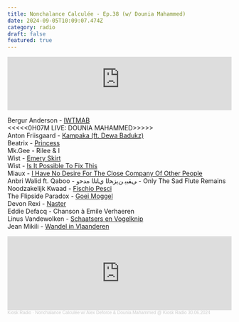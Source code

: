 ```yaml
---
title: Nonchalance Calculée - Ep.38 (w/ Dounia Mahammed)
date: 2024-09-05T10:09:07.474Z
category: radio
draft: false
featured: true
---
```

<iframe width="100%" height="120" src="https://player-widget.mixcloud.com/widget/iframe/?hide_cover=1&light=1&feed=%2FKioskRadio%2Fnonchalance-calcul%25C3%25A9e-w-alex-deforce-dounia-mahammed-kiosk-radio-30062024%2F" frameborder="0" ></iframe>

B﻿ergur Anderson - [IWTMAB](https://futuraresistenza.bandcamp.com/album/unisong)\
<<<<<0H07M LIVE: DOUNIA MAHAMMED>>>>> \
A﻿nton Friisgaard - [Kampaka (ft. Dewa Badukz)](https://stroomtv.bandcamp.com/album/teratai-kande)\
B﻿eatrix - [Princess](https://kontakt.bandcamp.com/album/beatrix)\
M﻿k.Gee - Rilee & I\
W﻿ist - [Emery Skirt](https://stroomtv.bandcamp.com/album/eleventh-hour)\
W﻿ist - [Is It Possible To Fix This](https://stroomtv.bandcamp.com/album/eleventh-hour)\
M﻿iaux - [I Have No Desire For The Close Company Of Other People](https://miaux.bandcamp.com/album/never-coming-back)\
A﻿nbri Walid ft. Qaboo - ﻰﻘﺒﻳ ﻦﻳﺰﺤﻟﺍ يﺎﻨﻟﺍ هﺪﺣﻭ - Only The Sad Flute Remains\
N﻿oodzakelijk Kwaad - [Fischio Pesci](https://rotkat.bandcamp.com/album/morsen-met-mensen-deel-1)\
T﻿he Flipside Paradox - [Goei Moggel](https://zesdekolonne.bandcamp.com/album/vol-1)\
D﻿evon Rexi - [Naster](https://devonrexiband.bandcamp.com/track/naster)\
E﻿ddie Defacq - Chanson à Emile Verhaeren\
L﻿inus Vandewolken - [Schaatsers en Vogelknip](https://morctapes.bandcamp.com/album/oude-geuze-uit-niemandaal)\
J﻿ean Mikili - [Wandel in Vlaanderen](https://jeanmikili.bandcamp.com/album/un-homme-blanc)

<iframe width="100%" height="166" scrolling="no" frameborder="no" allow="autoplay" src="https://w.soundcloud.com/player/?url=https%3A//api.soundcloud.com/tracks/1861552197&color=%23101a27&auto_play=false&hide_related=false&show_comments=true&show_user=true&show_reposts=false&show_teaser=true"></iframe><div style="font-size: 10px; color: #cccccc;line-break: anywhere;word-break: normal;overflow: hidden;white-space: nowrap;text-overflow: ellipsis; font-family: Interstate,Lucida Grande,Lucida Sans Unicode,Lucida Sans,Garuda,Verdana,Tahoma,sans-serif;font-weight: 100;"><a href="https://soundcloud.com/kioskradio" title="Kiosk Radio" target="_blank" style="color: #cccccc; text-decoration: none;">Kiosk Radio</a> · <a href="https://soundcloud.com/kioskradio/nonchalance-calculee-362598844" title="Nonchalance Calculée w/ Alex Deforce &amp; Dounia Mahammed @ Kiosk Radio 30.06.2024" target="_blank" style="color: #cccccc; text-decoration: none;">Nonchalance Calculée w/ Alex Deforce &amp; Dounia Mahammed @ Kiosk Radio 30.06.2024</a></div>